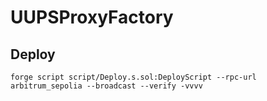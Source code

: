 # UUPSProxyFactory


## Deploy
```
forge script script/Deploy.s.sol:DeployScript --rpc-url arbitrum_sepolia --broadcast --verify -vvvv
```
